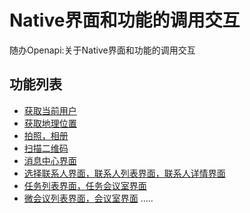 ﻿Native界面和功能的调用交互 
=====


随办Openapi:关于Native界面和功能的调用交互

功能列表
--------

  
* [获取当前用户](#!native/用户.md)
* [获取地理位置](#!native/地理位置.md)
* [拍照，相册](#!native/拍照相册.md)
* [扫描二维码](#!native/二维码.md)
* [消息中心界面](#!native/消息中心.md)
* [选择联系人界面，联系人列表界面，联系人详情界面](#!native/联系人.md)
* [任务列表界面，任务会议室界面](#!native/任务.md)
* [微会议列表界面，会议室界面](#!native/微会议.md)
.....











